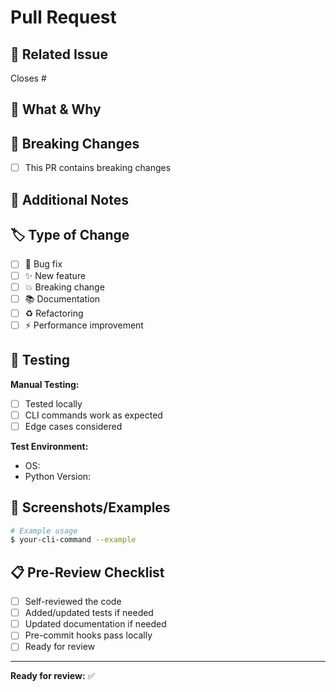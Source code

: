 # Pull Request

## 🔗 Related Issue

Closes #

## 📝 What & Why

<!-- Brief description of what this PR does and why it's needed -->

## 🚨 Breaking Changes

- [ ] This PR contains breaking changes

<!-- If yes, describe what breaks and how users should adapt -->

## 💬 Additional Notes

<!-- Any additional context, gotchas, or specific areas for review focus -->

## 🏷️ Type of Change

- [ ] 🐛 Bug fix
- [ ] ✨ New feature  
- [ ] 💥 Breaking change
- [ ] 📚 Documentation
- [ ] ♻️ Refactoring
- [ ] ⚡ Performance improvement

## 🧪 Testing

<!-- Describe how you tested these changes -->

**Manual Testing:**

- [ ] Tested locally
- [ ] CLI commands work as expected
- [ ] Edge cases considered

**Test Environment:**

- OS:
- Python Version:

## 📸 Screenshots/Examples

<!-- CLI output, before/after examples, etc. (if applicable) -->

```bash
# Example usage
$ your-cli-command --example
```

## 📋 Pre-Review Checklist

<!-- Quick checklist before requesting review -->

- [ ] Self-reviewed the code
- [ ] Added/updated tests if needed
- [ ] Updated documentation if needed
- [ ] Pre-commit hooks pass locally
- [ ] Ready for review

---

**Ready for review:** ✅ <!-- Mark when ready -->
